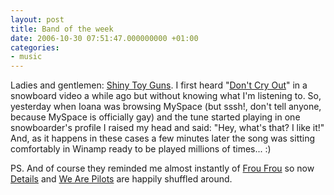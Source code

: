 ```yaml
---
layout: post
title: Band of the week
date: 2006-10-30 07:51:47.000000000 +01:00
categories:
- music
---
```

Ladies and gentlemen: <a href="http://www.shinytoyguns.com">Shiny Toy Guns</a>. I first heard "<a href="http://www.shinytoyguns.com/wordpress/?p=27">Don't Cry Out</a>" in a snowboard video a while ago but without knowing what I'm listening to. So, yesterday when Ioana was browsing MySpace (but sssh!, don't tell anyone, because MySpace is officially gay) and the tune started playing in one snowboarder's profile I raised my head and said: "Hey, what's that? I like it!" And, as it happens in these cases a few minutes later the song was sitting comfortably in Winamp ready to be played millions of times... :)

PS. And of course they reminded me almost instantly of <a href="http://www.froufrou.net/">Frou Frou</a> so now <a href="http://en.wikipedia.org/wiki/Details_%28album%29">Details</a> and <a href="http://en.wikipedia.org/wiki/We_Are_Pilots_%28v2%29">We Are Pilots</a> are happily shuffled around.

